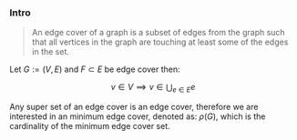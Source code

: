 ### **Intro**

> An edge cover of a graph is a subset of edges from the graph such that all vertices in the graph are touching at least some of the edges in the set. 


Let $G:=(V, E)$ and $F\subset E$ be edge cover then: 

$$
v \in V \implies v \in \bigcup_{e\in E} e
$$

Any super set of an edge cover is an edge cover, therefore we are interested in an minimum edge cover, denoted as: $\rho(G)$, which is the cardinality of the minimum edge cover set. 